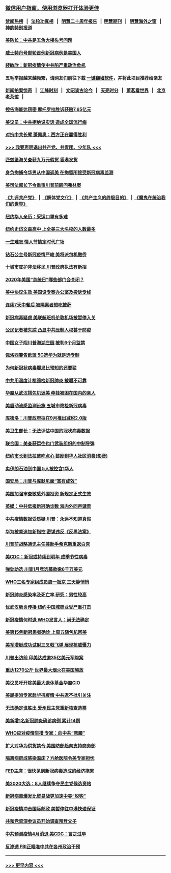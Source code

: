 ### [微信用户指南，使用浏览器打开体验更佳](https://github.com/gfw-breaker/banned-news1/blob/master/indexes/wechat-guide.md?t=0)
#### [禁闻热榜](热点新闻.md?t=0)  &nbsp;&nbsp;|&nbsp;&nbsp; [法轮功真相](https://github.com/gfw-breaker/truth/blob/master/README.md?t=0) &nbsp;&nbsp;|&nbsp;&nbsp; [明慧二十周年报告](https://github.com/gfw-breaker/mh-reports/blob/master/README.md?t=0) &nbsp;&nbsp;|&nbsp;&nbsp;[明慧期刊](https://github.com/gfw-breaker/mh-qikan) &nbsp;&nbsp;|&nbsp;&nbsp; [明慧海外之窗](https://github.com/gfw-breaker/mh-news/blob/master/README.md?t=0) &nbsp;&nbsp;|&nbsp;&nbsp; [神韵特别报道](https://github.com/gfw-breaker/mh-news/blob/master/shenyun.md?t=0)
#### [美防长：中共是五角大楼头号问题](../pages/nsc412/n11871768.md?t=02160833) 
#### [威士特丹号邮轮首例新冠病例是美国人](../pages/nsc412/n11871731.md?t=02160833) 
#### [裴敏欣：新冠疫情使中共陷严重政治危机](../pages/nsc412/n11871514.md?t=02160833) 
#### 五毛举报越来越频繁，请网友们前往下载 [一键翻墙软件](https://github.com/gfw-breaker/ssr-accounts)，并将此项目推荐给亲友
#### [新闻拍案惊奇](https://github.com/gfw-breaker/banned-news1/blob/master/pages/link4.md) &nbsp;&nbsp;|&nbsp;&nbsp; [江峰时刻](https://github.com/gfw-breaker/banned-news1/blob/master/pages/link4.md) &nbsp;&nbsp;|&nbsp;&nbsp; [文昭谈古论今](https://github.com/gfw-breaker/banned-news1/blob/master/pages/link4.md) &nbsp;&nbsp;|&nbsp;&nbsp; [天亮时分](https://github.com/gfw-breaker/banned-news1/blob/master/pages/link4.md) &nbsp;&nbsp;|&nbsp;&nbsp; [萧茗看世界](https://github.com/gfw-breaker/banned-news1/blob/master/pages/link4.md) &nbsp;&nbsp;|&nbsp;&nbsp; [北京老茶馆](https://github.com/gfw-breaker/banned-news1/blob/master/pages/link4.md) &nbsp;&nbsp;|&nbsp;&nbsp; 
#### [控告海能达窃密 摩托罗拉胜诉获赔7.65亿元](../pages/nsc412/n11871594.md?t=02160833) 
#### [美议员：中共拒绝说实话 造成全球流行病](../pages/nsc412/n11871582.md?t=02160833) 
#### [对抗中共长臂 蓬佩奥：西方正在赢得胜利](../pages/nsc412/n11871500.md?t=02160833) 
#### [>>> 我要声明退出共产党、共青团、少年队 <<<](https://github.com/begood0513/goodnews/blob/master/quit/letter.md) 
#### [匹兹堡海关查获九万元假货 香港发货](../pages/nsc412/n11870716.md?t=02160833) 
#### [身负拘捕令华男从中国返美  在拘留所接受新冠病毒监测](../pages/nsc412/n11870710.md?t=02160833) 
#### [美司法部长下令重审川普前顾问弗林案](../pages/nsc412/n11870258.md?t=02160833) 
#### [《九评共产党》](https://github.com/begood0513/9ping.md/blob/master/README.md) &nbsp;|&nbsp; [《解体党文化》](../../../../jtdwh.md/blob/master/README.md)  &nbsp;|&nbsp; [《共产主义的终极目的》](../../../../gczydzjmd.md/blob/master/README.md) &nbsp;|&nbsp; [《魔鬼在统治我们的世界》](../../../../mgztzwmdsj.md/blob/master/README.md) 
#### [纽约华人亲历：采运口罩有多难](../pages/nsc412/n11870531.md?t=02160833) 
#### [纽约史岱文森高中  上全美三大名校的人数最多](../pages/nsc412/n11870557.md?t=02160833) 
#### [一生难忘 情人节情定时代广场](../pages/nsc412/n11870536.md?t=02160833) 
#### [钻石公主号新冠疫情严峻 美将派包机撤侨](../pages/nsc412/n11870505.md?t=02160833) 
#### [十城市庇护非法移民 川普政府执法有新招](../pages/nsc412/n11870410.md?t=02160833) 
#### [2020年美国“总统日”哪些部门会关闭？](../pages/nsc412/n11870148.md?t=02160833) 
#### [美中协议生效 美国设专案办公室及投诉专线](../pages/nsc412/n11870266.md?t=02160833) 
#### [连续7天中餐后 被隔离者想吃披萨](../pages/nsc412/n11870243.md?t=02160833) 
#### [新冠病毒疑虑 美联航班机伦敦机场被暂停入关](../pages/nsc412/n11870015.md?t=02160833) 
#### [公民记者被失踪 凸显中共压制人权甚于防疫](../pages/nsc412/n11870042.md?t=02160833) 
#### [中国女子闯川普海湖庄园 被判6个月监禁](../pages/nsc412/n11869919.md?t=02160833) 
#### [佩洛西警告欧盟 5G选华为就是选专制](../pages/nsc412/n11869898.md?t=02160833) 
#### [为何新冠状病毒爆发比预知的还要猛](../pages/nsc412/n11869828.md?t=02160833) 
#### [中共用温度计枪筛检新冠肺炎 被曝不可靠](../pages/nsc412/n11869707.md?t=02160833) 
#### [华裔从武汉搭包机返美 牵挂被困在国内的亲人](../pages/nsc412/n11869711.md?t=02160833) 
#### [美启动流感监测设施 五城市筛检新冠病毒](../pages/nsc412/n11869689.md?t=02160833) 
#### [库德洛：川普政府拟在9月推出减税2.0版](../pages/nsc412/n11869627.md?t=02160833) 
#### [美卫生部长：无法评估中国的冠状病毒数据](../pages/nsc412/n11869301.md?t=02160833) 
#### [联合国：美查获运往也门武装组织的中制导弹](../pages/nsc412/n11868677.md?t=02160833) 
#### [纽约市长到法拉盛吃点心  鼓励到华人社区消费(影音)](../pages/nsc412/n11868197.md?t=02160833) 
#### [卖伊朗石油到中国  5人被控含1华人](../pages/nsc412/n11867988.md?t=02160833) 
#### [国安局：川普与库默见面“富有成效”](../pages/nsc412/n11867976.md?t=02160833) 
#### [美国加强审查敏感外国投资 新规定正式生效](../pages/nsc412/n11868041.md?t=02160833) 
#### [英媒：中共低报新冠确诊数 海内外同声谴责](../pages/nsc412/n11867421.md?t=02160833) 
#### [中共疫情数据受质疑 川普：永远不知道真假](../pages/nsc412/n11867195.md?t=02160833) 
#### [华为被美追加新指控 密谋违反《反黑法案》](../pages/nsc412/n11867191.md?t=02160833) 
#### [川普前战略通讯主任兼助手希克斯重返白宫](../pages/nsc412/n11867104.md?t=02160833) 
#### [美CDC：新冠或持续到明年 成季节性病毒](../pages/nsc412/n11867279.md?t=02160833) 
#### [弹劾助选 川普1月竞选募款逾6千万美元](../pages/nsc412/n11866950.md?t=02160833) 
#### [WHO三名专家组成员周一抵京 三天静悄悄](../pages/nsc412/n11866947.md?t=02160833) 
#### [新冠肺炎感染率及死亡率 研究：男性较高](../pages/nsc412/n11866956.md?t=02160833) 
#### [忧武汉肺炎传播 纽约中国城商业受严重打击](../pages/nsc412/n11866902.md?t=02160833) 
#### [新冠疫情何时退 WHO发言人：尚无法确定](../pages/nsc412/n11866864.md?t=02160833) 
#### [美第15例新冠患者确诊 上周五随包机回美](../pages/nsc412/n11866852.md?t=02160833) 
#### [美军潜艇成功试射三叉戟飞弹 展现核威慑力](../pages/nsc412/n11866046.md?t=02160833) 
#### [川普出访前 印美达成逾35亿美元军购案](../pages/nsc412/n11865444.md?t=02160833) 
#### [重达1270公斤 世界最大烟火在美国施放](../pages/nsc412/n11865198.md?t=02160833) 
#### [美议员吁开除美最大退休基金华裔CIO](../pages/nsc412/n11865230.md?t=02160833) 
#### [美屡提派专家赴华抗疫情 中共迟不批引关注](../pages/nsc412/n11864719.md?t=02160833) 
#### [无法确定谁胜出 爱州民主党重新核查选票](../pages/nsc412/n11864830.md?t=02160833) 
#### [美新增1名新冠肺炎确诊病例 累计14例](../pages/nsc412/n11864893.md?t=02160833) 
#### [WHO应对疫情举措 专家：向中共“弯腰”](../pages/nsc412/n11864727.md?t=02160833) 
#### [扩大对华为供货禁令 美国防部趋向支持商务部](../pages/nsc412/n11864773.md?t=02160833) 
#### [隔离病房成感染温床？方舱医院令美专家担忧](../pages/nsc412/n11864575.md?t=02160833) 
#### [FED主席：很快见到新冠病毒造成的经济拖累](../pages/nsc412/n11864507.md?t=02160833) 
#### [美2020大选：8人继续争夺民主党候选资格](../pages/nsc412/n11864327.md?t=02160833) 
#### [新冠病毒爆发比贸易战更加速中美“脱钩”](../pages/nsc412/n11864470.md?t=02160833) 
#### [新冠疫情冲击国际邮政 美暂停往中港快递保证](../pages/nsc412/n11864207.md?t=02160833) 
#### [共和党资深参议员开始调查拜登父子](../pages/nsc412/n11863984.md?t=02160833) 
#### [中共预测疫情4月消退 美CDC：言之过早](../pages/nsc412/n11864310.md?t=02160833) 
#### [反渗透 FBI正瞄准中共在各州政治干预](../pages/nsc412/n11864300.md?t=02160833) 

----
#### [ >>> 更早内容 <<< ](../indexes/nsc412-earlier.md)
